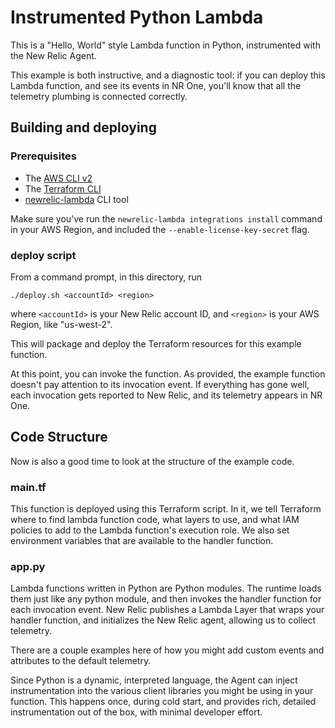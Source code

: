 # Instrumented Python Lambda

This is a "Hello, World" style Lambda function in Python, instrumented 
with the New Relic Agent.

This example is both instructive, and a diagnostic tool: if you can
deploy this Lambda function, and see its events in NR One, you'll
know that all the telemetry plumbing is connected correctly. 

## Building and deploying

### Prerequisites

- The [AWS CLI v2](https://docs.aws.amazon.com/cli/latest/userguide/install-cliv2.html)
- The [Terraform CLI](https://learn.hashicorp.com/tutorials/terraform/install-cli)
- [newrelic-lambda](https://github.com/newrelic/newrelic-lambda-cli#installation) CLI tool

Make sure you've run the `newrelic-lambda integrations install` command in your
AWS Region, and included the `--enable-license-key-secret` flag.

### deploy script

From a command prompt, in this directory, run

    ./deploy.sh <accountId> <region>
    
where `<accountId>` is your New Relic account ID, and  `<region>` 
is your AWS Region, like "us-west-2".

This will package and deploy the Terraform resources for this example 
function.

At this point, you can invoke the function. As provided, the example
function doesn't pay attention to its invocation event. If everything
has gone well, each invocation gets reported to New Relic, and its
telemetry appears in NR One.

## Code Structure

Now is also a good time to look at the structure of the example code.

### main.tf

This function is deployed using this Terraform script. In it, we
tell Terraform where to find lambda function code, what layers to use, and
what IAM policies to add to the Lambda function's execution role. We also set
environment variables that are available to the handler function. 

### app.py

Lambda functions written in Python are Python modules. The runtime loads them
just like any python module, and then invokes the handler function for each 
invocation event. New Relic publishes a Lambda Layer that wraps your handler
function, and initializes the New Relic agent, allowing us to collect telemetry.

There are a couple examples here of how you might add custom events and attributes
to the default telemetry.

Since Python is a dynamic, interpreted language, the Agent can inject instrumentation
into the various client libraries you might be using in your function. This happens 
once, during cold start, and provides rich, detailed instrumentation out of the box, 
with minimal developer effort.
